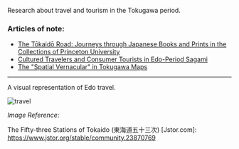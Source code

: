 Research about travel and tourism in the Tokugawa period.

### Articles of note: 
- [The Tōkaidō Road: Journeys through Japanese Books and Prints in the Collections of Princeton University](https://www.jstor.org/stable/10.25290/prinunivlibrchro.73.1.0068)
- [Cultured Travelers and Consumer Tourists in Edo-Period Sagami](https://www.jstor.org/stable/25066305)
- [The "Spatial Vernacular" in Tokugawa Maps](https://www.jstor.org/stable/2658946)

-----

A visual representation of Edo travel.

![travel](https://raw.githubusercontent.com/hall-naiya/hall-naiya.github.io/main/travel.jpg "travel" ) <img width="300">

*Image Reference*:

The Fifty-three Stations of Tokaido (東海道五十三次) [Jstor.com]: https://www.jstor.org/stable/community.23870769